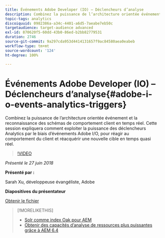 ```yaml
---
title: Événements Adobe Developer (IO) – Déclencheurs d’analyse
description: Combinez la puissance de l’architecture orientée événement et la reconnaissance des schémas de comportement client en temps réel. Cette session explique comment exploiter la puissance des déclencheurs Analytics par le biais d’événements Adobe Developer (Adobe I/O), pour réagir au comportement du client et réacquérir une nouvelle cible en temps quasi réel.
topic-tags: analytics
discoiquuid: 0982386a-a34c-4401-a6d5-7aeabe7eb50c
targetaudience: target-audience advanced
exl-id: 870620f5-60dd-43b0-86ed-b2bb82779531
duration: 2746
source-git-commit: 9a297cda953d4414131657f9ac84580aea0eabeb
workflow-type: tm+mt
source-wordcount: '124'
ht-degree: 100%

---
```


# Événements Adobe Developer (IO) – Déclencheurs d’analyse{#adobe-i-o-events-analytics-triggers}

Combinez la puissance de l’architecture orientée événement et la reconnaissance des schémas de comportement client en temps réel. Cette session expliquera comment exploiter la puissance des déclencheurs Analytics par le biais d’événements Adobe I/O, pour réagir au comportement du client et réacquérir une nouvelle cible en temps quasi réel.

>[!VIDEO](https://video.tv.adobe.com/v/22809/?quality=9)

*Présenté le 27 juin 2018*

**Présenté par :**

Sarah Xu, développeuse évangéliste, Adobe

**Diapositives du présentateur**

[Obtenir le fichier](assets/gems+6+27+18+adobe+io+analytics+triggers.pdf)

<!--
[Get back to the Overview](https://helpx.adobe.com/experience-manager/kt/eseminars/gems/aem-index.html)
-->

>[!MORELIKETHIS]
>
>* [Solr comme index Oak pour AEM](solr-as-an-oak-index-for-aem.md)
>* [Obtenir des capacités d’analyse de ressources plus puissantes grâce à AEM 6.4](https://helpx.adobe.com/fr/experience-manager/kt/eseminars/experience-insider/exp-asset-analytics-64.html)

<!-- this link is broken: >* [Getting the most out of digital interactions with AEM and Analytics](https://helpx.adobe.com/experience-manager/kt/eseminars/ask-the-expert/aem-getting-the-most-out-of-digital-interactions-with-aem-and-analytics.html) 
-->
